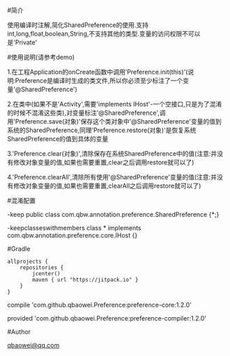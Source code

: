 #简介


使用编译时注解,简化SharedPreference的使用.支持int,long,float,boolean,String,不支持其他的类型.变量的访问权限不可以是'Private'


#使用说明(请参考demo)


1.在工程Application的onCreate函数中调用'Preference.init(this)'(说明:Preference是编译时生成的类文件,所以你必须至少标注了一个变量'@SharedPreference')

2.在类中(如果不是'Activity',需要'implements IHost'-一个空接口,只是为了混淆的时候不混淆这些类),对变量标注'@SharedPreference',调用'Preference.save(对象)'保存这个类对象中'@SharedPreference'变量的值到系统的SharedPreference,同理'Preference.restore(对象)'是恢复系统SharedPreference的值到具体的变量

3.'Preference.clear(对象)',清除保存在系统SharedPreference中的值(注意:并没有修改对象变量的值,如果也需要重置,clear之后调用restore就可以了)

4.'Preference.clearAll',清除所有使用'@SharedPreference'变量的值(注意:并没有修改对象变量的值,如果也需要重置,clearAll之后调用restore就可以了)


#混淆配置


-keep public class com.qbw.annotation.preference.SharedPreference {*;}

-keepclasseswithmembers class * implements com.qbw.annotation.preference.core.IHost {}


#Gradle


    allprojects {
        repositories {
            jcenter()
            maven { url "https://jitpack.io" }
        }
    }

compile 'com.github.qbaowei.Preference:preference-core:1.2.0'

provided 'com.github.qbaowei.Preference:preference-compiler:1.2.0'


#Author


qbaowei@qq.com


